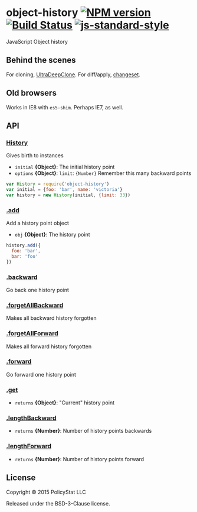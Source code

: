 # object-history [![NPM version](https://badge.fury.io/js/object-history.svg)](http://badge.fury.io/js/object-history)  [![Build Status](https://travis-ci.org/PolicyStat/object-history.svg)](https://travis-ci.org/PolicyStat/object-history)  [![js-standard-style](https://raw.githubusercontent.com/feross/standard/master/badge.png)](https://github.com/feross/standard)

JavaScript Object history

## Behind the scenes

For cloning, [UltraDeepClone](https://github.com/imbcmdth/UltraDeepClone). For diff/apply, [changeset](https://github.com/eugeneware/changeset).

## Old browsers

Works in IE8 with `es5-shim`. Perhaps IE7, as well.

## API

### [History](lib/index.js#L23)

Gives birth to instances

* `initial` **{Object}**: The initial history point    
* `options` **{Object}**: `limit`: `{Number}` Remember this many backward points    

```js
var History = require('object-history')
var initial = {foo: 'bar', name: 'victoria'}
var history = new History(initial, {limit: 33})
```
### [.add](lib/prototype/add.js#L21)

Add a history point object

* `obj` **{Object}**: The history point    

```js
history.add({
  foo: 'bar',
  bar: 'foo'
})
```

### [.backward](lib/prototype/backward.js#L10)

Go back one history point

### [.forgetAllBackward](lib/prototype/forget-all-backward.js#L11)

Makes all backward history forgotten

### [.forgetAllForward](lib/prototype/forget-all-forward.js#L11)

Makes all forward history forgotten

### [.forward](lib/prototype/forward.js#L10)

Go forward one history point

### [.get](lib/prototype/get.js#L11)

* `returns` **{Object}**: "Current" history point  

### [.lengthBackward](lib/prototype/length-backward.js#L9)

* `returns` **{Number}**: Number of history points backwards  

### [.lengthForward](lib/prototype/length-forward.js#L9)

* `returns` **{Number}**: Number of history points forward

## License

Copyright © 2015 PolicyStat LLC

Released under the BSD-3-Clause license.

<!-- reflinks generated by verb-reflinks plugin -->

[verb]: https://github.com/assemble/verb
[template]: https://github.com/jonschlinkert/template
[assemble]: http://assemble.io
